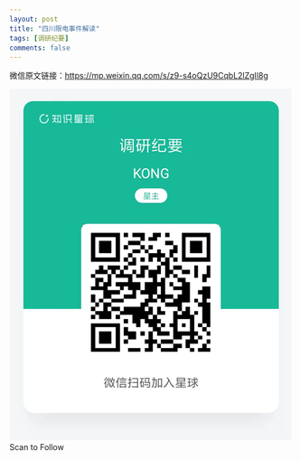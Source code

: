 ```yaml
---
layout: post
title: "四川限电事件解读"
tags: [调研纪要]
comments: false
---
```




微信原文链接：https://mp.weixin.qq.com/s/z9-s4oQzU9CqbL2lZgIl8g

<img src="https://raw.githubusercontent.com/UrlSaveBot/urlsavebot.github.io/master/_images/2022/8/17/863b1b69-22db-475e-b130-3a8bfd96614c.jpeg"/>
Scan to Follow

